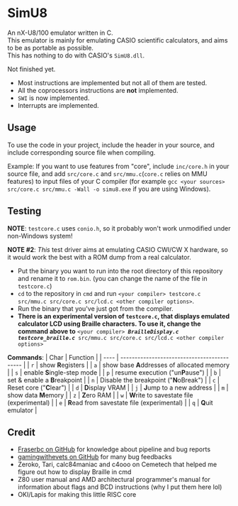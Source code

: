 # SimU8

An nX-U8/100 emulator written in C.  
This emulator is mainly for emulating CASIO scientific calculators, and aims to be as portable as possible.  
This has nothing to do with CASIO's `SimU8.dll`.

Not finished yet.
- Most instructions are implemented but not all of them are tested.
- All the coprocessors instructions are **not** implemented.
- `SWI` is now implemented.
- Interrupts are implemented.

## Usage
To use the code in your project, include the header in your source, and include corresponding source file when compiling.

Example: If you want to use features from "core", include `inc/core.h` in your source file, and add `src/core.c` and `src/mmu.c`(`core.c` relies on MMU features) to input files of your C compiler (for example `gcc <your sources> src/core.c src/mmu.c -Wall -o simu8.exe` if you are using Windows).


## Testing
**NOTE**: `testcore.c` uses `conio.h`, so it probably won't work unmodified under non-Windows system!

**NOTE #2**: _This_ test driver aims at emulating CASIO CWI/CW X hardware, so it would work the best with a ROM dump from a real calculator.

- Put the binary you want to run into the root directory of this repository and rename it to `rom.bin`. (you can change the name of the file in `testcore.c`)
- `cd` to the repository in `cmd` and run `<your compiler> testcore.c src/mmu.c src/core.c src/lcd.c <other compiler options>`.
- Run the binary that you've just got from the compiler.
- **There is an experimental version of `testcore.c`, that displays emulated calculator LCD using Braille characters. To use it, change the command above to** `<your compiler> `_**`BrailleDisplay.c testcore_braille.c`**_` src/mmu.c src/core.c src/lcd.c <other compiler options>`


**Commands**:
| Char | Function                                    |
| ---- | ------------------------------------------- |
| `r`  | show **R**egisters                          |
| `a`  | show base **A**ddresses of allocated memory |
| `s`  | enable **S**ingle-step mode                 |
| `p`  | resume execution ("un**P**ause")            |
| `b`  | set & enable a **B**reakpoint               |
| `n`  | Disable the breakpoint ("**N**oBreak")      |
| `c`  | Reset core ("**C**lear")                    |
| `d`  | **D**isplay VRAM                            |
| `j`  | **J**ump to a new address                   |
| `m`  | show data **M**emory                        |
| `z`  | **Z**ero RAM                                |
| `w`  | **W**rite to savestate file (experimental)  |
| `e`  | **R**ead from savestate file (experimental) |
| `q`  | **Q**uit emulator                           |

## Credit
- [Fraserbc on GitHub](https://github.com/Fraserbc) for knowledge about pipeline and bug reports
- [gamingwithevets on GitHub](https://github.com/gamingwithevets) for many bug feedbacks
- Zeroko, Tari, calc84maniac and c4ooo on Cemetech that helped me figure out how to display Braille in cmd
- Z80 user manual and AMD architectural programmer's manual for information about flags and BCD instructions (why I put them here lol)
- OKI/Lapis for making this little RISC core
